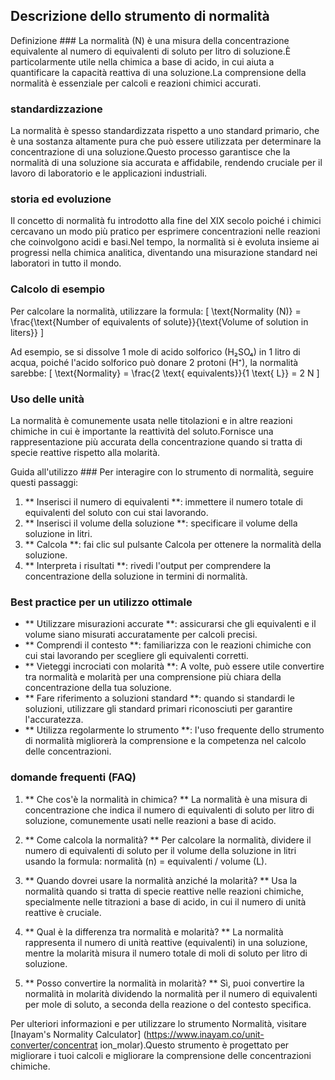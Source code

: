 ## Descrizione dello strumento di normalità

Definizione ###
La normalità (N) è una misura della concentrazione equivalente al numero di equivalenti di soluto per litro di soluzione.È particolarmente utile nella chimica a base di acido, in cui aiuta a quantificare la capacità reattiva di una soluzione.La comprensione della normalità è essenziale per calcoli e reazioni chimici accurati.

### standardizzazione
La normalità è spesso standardizzata rispetto a uno standard primario, che è una sostanza altamente pura che può essere utilizzata per determinare la concentrazione di una soluzione.Questo processo garantisce che la normalità di una soluzione sia accurata e affidabile, rendendo cruciale per il lavoro di laboratorio e le applicazioni industriali.

### storia ed evoluzione
Il concetto di normalità fu introdotto alla fine del XIX secolo poiché i chimici cercavano un modo più pratico per esprimere concentrazioni nelle reazioni che coinvolgono acidi e basi.Nel tempo, la normalità si è evoluta insieme ai progressi nella chimica analitica, diventando una misurazione standard nei laboratori in tutto il mondo.

### Calcolo di esempio
Per calcolare la normalità, utilizzare la formula:
\[ \text{Normality (N)} = \frac{\text{Number of equivalents of solute}}{\text{Volume of solution in liters}} \]

Ad esempio, se si dissolve 1 mole di acido solforico (H₂SO₄) in 1 litro di acqua, poiché l'acido solforico può donare 2 protoni (H⁺), la normalità sarebbe:
\[ \text{Normality} = \frac{2 \text{ equivalents}}{1 \text{ L}} = 2 N \]

### Uso delle unità
La normalità è comunemente usata nelle titolazioni e in altre reazioni chimiche in cui è importante la reattività del soluto.Fornisce una rappresentazione più accurata della concentrazione quando si tratta di specie reattive rispetto alla molarità.

Guida all'utilizzo ###
Per interagire con lo strumento di normalità, seguire questi passaggi:
1. ** Inserisci il numero di equivalenti **: immettere il numero totale di equivalenti del soluto con cui stai lavorando.
2. ** Inserisci il volume della soluzione **: specificare il volume della soluzione in litri.
3. ** Calcola **: fai clic sul pulsante Calcola per ottenere la normalità della soluzione.
4. ** Interpreta i risultati **: rivedi l'output per comprendere la concentrazione della soluzione in termini di normalità.

### Best practice per un utilizzo ottimale
- ** Utilizzare misurazioni accurate **: assicurarsi che gli equivalenti e il volume siano misurati accuratamente per calcoli precisi.
- ** Comprendi il contesto **: familiarizza con le reazioni chimiche con cui stai lavorando per scegliere gli equivalenti corretti.
- ** Vieteggi incrociati con molarità **: A volte, può essere utile convertire tra normalità e molarità per una comprensione più chiara della concentrazione della tua soluzione.
- ** Fare riferimento a soluzioni standard **: quando si standardi le soluzioni, utilizzare gli standard primari riconosciuti per garantire l'accuratezza.
- ** Utilizza regolarmente lo strumento **: l'uso frequente dello strumento di normalità migliorerà la comprensione e la competenza nel calcolo delle concentrazioni.

### domande frequenti (FAQ)

1. ** Che cos'è la normalità in chimica? **
La normalità è una misura di concentrazione che indica il numero di equivalenti di soluto per litro di soluzione, comunemente usati nelle reazioni a base di acido.

2. ** Come calcola la normalità? **
Per calcolare la normalità, dividere il numero di equivalenti di soluto per il volume della soluzione in litri usando la formula: normalità (n) = equivalenti / volume (L).

3. ** Quando dovrei usare la normalità anziché la molarità? **
Usa la normalità quando si tratta di specie reattive nelle reazioni chimiche, specialmente nelle titrazioni a base di acido, in cui il numero di unità reattive è cruciale.

4. ** Qual è la differenza tra normalità e molarità? **
La normalità rappresenta il numero di unità reattive (equivalenti) in una soluzione, mentre la molarità misura il numero totale di moli di soluto per litro di soluzione.

5. ** Posso convertire la normalità in molarità? **
Sì, puoi convertire la normalità in molarità dividendo la normalità per il numero di equivalenti per mole di soluto, a seconda della reazione o del contesto specifica.

Per ulteriori informazioni e per utilizzare lo strumento Normalità, visitare [Inayam's Normality Calculator] (https://www.inayam.co/unit-converter/concentrat ion_molar).Questo strumento è progettato per migliorare i tuoi calcoli e migliorare la comprensione delle concentrazioni chimiche.